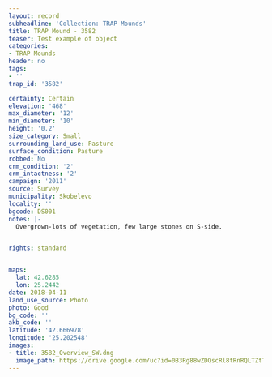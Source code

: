 ```yaml
---
layout: record
subheadline: 'Collection: TRAP Mounds'
title: TRAP Mound - 3582
teaser: Test example of object
categories:
- TRAP Mounds
header: no
tags:
- ''
trap_id: '3582'

certainty: Certain
elevation: '468'
max_diameter: '12'
min_diameter: '10'
height: '0.2'
size_category: Small
surrounding_land_use: Pasture
surface_condition: Pasture
robbed: No
crm_condition: '2'
crm_intactness: '2'
campaign: '2011'
source: Survey
municipality: Skobelevo
locality: ''
bgcode: DS001
notes: |-
  Overgrown-lots of vegetation, few large stones on S-side.


rights: standard


maps:
  lat: 42.6285
  lon: 25.2442
date: 2018-04-11
land_use_source: Photo
photo: Good
bg_code: ''
akb_code: ''
latitude: '42.666978'
longitude: '25.202548'
images:
- title: 3582_Overview_SW.dng
  image_path: https://drive.google.com/uc?id=0B3Rg88wZDQscRl8tRnRQLTZtTHc
---
```

